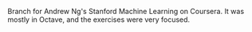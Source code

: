 Branch for Andrew Ng's Stanford Machine Learning on Coursera. It was mostly in Octave, and the exercises were very focused.
